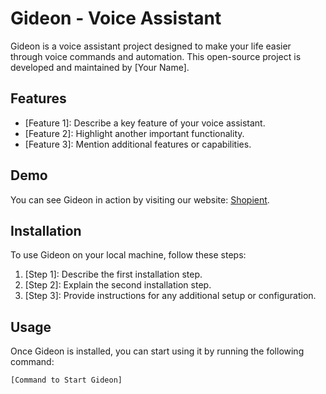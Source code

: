 # Gideon - Voice Assistant

Gideon is a voice assistant project designed to make your life easier through voice commands and automation. This open-source project is developed and maintained by [Your Name].

## Features

- [Feature 1]: Describe a key feature of your voice assistant.
- [Feature 2]: Highlight another important functionality.
- [Feature 3]: Mention additional features or capabilities.

## Demo

You can see Gideon in action by visiting our website: [Shopient](https://www.shopient.co.za).

## Installation

To use Gideon on your local machine, follow these steps:

1. [Step 1]: Describe the first installation step.
2. [Step 2]: Explain the second installation step.
3. [Step 3]: Provide instructions for any additional setup or configuration.

## Usage

Once Gideon is installed, you can start using it by running the following command:

```bash
[Command to Start Gideon]
